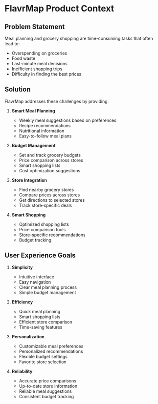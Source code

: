 # FlavrMap Product Context

## Problem Statement
Meal planning and grocery shopping are time-consuming tasks that often lead to:
- Overspending on groceries
- Food waste
- Last-minute meal decisions
- Inefficient shopping trips
- Difficulty in finding the best prices

## Solution
FlavrMap addresses these challenges by providing:
1. **Smart Meal Planning**
   - Weekly meal suggestions based on preferences
   - Recipe recommendations
   - Nutritional information
   - Easy-to-follow meal plans

2. **Budget Management**
   - Set and track grocery budgets
   - Price comparison across stores
   - Smart shopping lists
   - Cost optimization suggestions

3. **Store Integration**
   - Find nearby grocery stores
   - Compare prices across stores
   - Get directions to selected stores
   - Track store-specific deals

4. **Smart Shopping**
   - Optimized shopping lists
   - Price comparison tools
   - Store-specific recommendations
   - Budget tracking

## User Experience Goals
1. **Simplicity**
   - Intuitive interface
   - Easy navigation
   - Clear meal planning process
   - Simple budget management

2. **Efficiency**
   - Quick meal planning
   - Smart shopping lists
   - Efficient store comparison
   - Time-saving features

3. **Personalization**
   - Customizable meal preferences
   - Personalized recommendations
   - Flexible budget settings
   - Favorite store selection

4. **Reliability**
   - Accurate price comparisons
   - Up-to-date store information
   - Reliable meal suggestions
   - Consistent budget tracking 